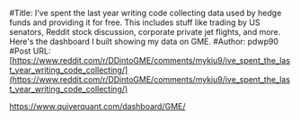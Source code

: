 #Title: I've spent the last year writing code collecting data used by hedge funds and providing it for free. This includes stuff like trading by US senators, Reddit stock discussion, corporate private jet flights, and more. Here's the dashboard I built showing my data on GME.
#Author: pdwp90
#Post URL: [https://www.reddit.com/r/DDintoGME/comments/mykiu9/ive_spent_the_last_year_writing_code_collecting/](https://www.reddit.com/r/DDintoGME/comments/mykiu9/ive_spent_the_last_year_writing_code_collecting/)


https://www.quiverquant.com/dashboard/GME/